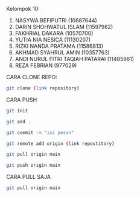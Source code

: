 Kelompok 10:
1. NASYWA BEFIPUTRI (10687644)
2. DARIN SHOHWATUL ISLAM (11597982)
3. FAKHRIAL DAKARA (10570700)
4. YUTIA NIA NESICA (11130207)
5. RIZKI NANDA PRATAMA (11586813)
6. AKHMAD SYAHRUL AMIN (10357763)
7. ANDI NURUL FITRI TAQIAH PATARAI (11485961)
8. REZA FEBRIAN (977029)



CARA CLONE REPO:
```bash
git clone (link repository)
```
CARA PUSH 
```bash
git init
```
```bash
git add .
```
```bash
git commit -m "isi pesan"
```
```bash
git remote add origin (link repostitory)
```
```bash
git pull origin main
```
```bash
git push origin main
```

CARA PULL SAJA
```bash
git pull origin main
```
